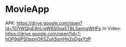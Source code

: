 # MovieApp

APK: https://drive.google.com/open?id=107tWQlgEAhLjgW8S0qa5TBLSanngWHFs
/n Video: https://drive.google.com/open?id=1-hOP9diPS0ppnOKSZuhSsmHn2oDgxYzP
